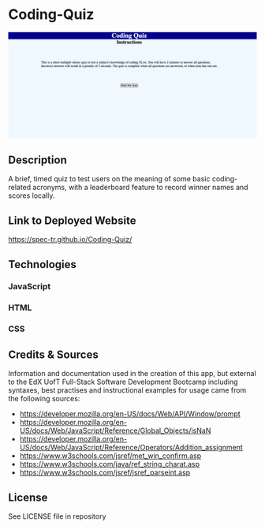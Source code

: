 # Coding-Quiz

![Screenshot of the app as viewed in a desktop browser](assets/images/codingQuizCap.png)

## Description

A brief, timed quiz to test users on the meaning of some basic coding-related acronyms, with a leaderboard feature to record winner names and scores locally. 

## Link to Deployed Website

https://spec-tr.github.io/Coding-Quiz/


## Technologies

### JavaScript
### HTML
### CSS

## Credits & Sources

Information and documentation used in the creation of this app, but external to the EdX UofT Full-Stack Software Development Bootcamp including syntaxes, best practises and instructional examples for usage came from the following sources:
- https://developer.mozilla.org/en-US/docs/Web/API/Window/prompt
- https://developer.mozilla.org/en-US/docs/Web/JavaScript/Reference/Global_Objects/isNaN
- https://developer.mozilla.org/en-US/docs/Web/JavaScript/Reference/Operators/Addition_assignment
- https://www.w3schools.com/jsref/met_win_confirm.asp
- https://www.w3schools.com/java/ref_string_charat.asp
- https://www.w3schools.com/jsref/jsref_parseint.asp

## License

See LICENSE file in repository